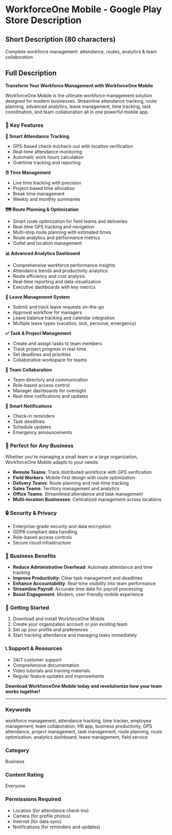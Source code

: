 # WorkforceOne Mobile - Google Play Store Description

## Short Description (80 characters)
Complete workforce management: attendance, routes, analytics & team collaboration

## Full Description

**Transform Your Workforce Management with WorkforceOne Mobile**

WorkforceOne Mobile is the ultimate workforce management solution designed for modern businesses. Streamline attendance tracking, route planning, advanced analytics, leave management, time tracking, task coordination, and team collaboration all in one powerful mobile app.

### 🎯 **Key Features**

**📱 Smart Attendance Tracking**
- GPS-based check-in/check-out with location verification
- Real-time attendance monitoring
- Automatic work hours calculation
- Overtime tracking and reporting

**⏰ Time Management**
- Live time tracking with precision
- Project-based time allocation
- Break time management
- Weekly and monthly summaries

**🗺️ Route Planning & Optimization**
- Smart route optimization for field teams and deliveries
- Real-time GPS tracking and navigation
- Multi-stop route planning with estimated times
- Route analytics and performance metrics
- Outlet and location management

**📊 Advanced Analytics Dashboard**
- Comprehensive workforce performance insights
- Attendance trends and productivity analytics
- Route efficiency and cost analysis
- Real-time reporting and data visualization
- Executive dashboards with key metrics

**📅 Leave Management System**
- Submit and track leave requests on-the-go
- Approval workflow for managers
- Leave balance tracking and calendar integration
- Multiple leave types (vacation, sick, personal, emergency)

**✅ Task & Project Management**
- Create and assign tasks to team members
- Track project progress in real-time
- Set deadlines and priorities
- Collaborative workspace for teams

**👥 Team Collaboration**
- Team directory and communication
- Role-based access control
- Manager dashboards for oversight
- Real-time notifications and updates

**🔔 Smart Notifications**
- Check-in reminders
- Task deadlines
- Schedule updates
- Emergency announcements

### 🏢 **Perfect for Any Business**

Whether you're managing a small team or a large organization, WorkforceOne Mobile adapts to your needs:

- **Remote Teams**: Track distributed workforce with GPS verification
- **Field Workers**: Mobile-first design with route optimization
- **Delivery Teams**: Route planning and real-time tracking
- **Sales Teams**: Territory management and analytics
- **Office Teams**: Streamlined attendance and task management
- **Multi-location Businesses**: Centralized management across locations

### 🔒 **Security & Privacy**

- Enterprise-grade security and data encryption
- GDPR compliant data handling
- Role-based access controls
- Secure cloud infrastructure

### 💼 **Business Benefits**

- **Reduce Administrative Overhead**: Automate attendance and time tracking
- **Improve Productivity**: Clear task management and deadlines
- **Enhance Accountability**: Real-time visibility into team performance
- **Streamline Payroll**: Accurate time data for payroll processing
- **Boost Engagement**: Modern, user-friendly mobile experience

### 🚀 **Getting Started**

1. Download and install WorkforceOne Mobile
2. Create your organization account or join existing team
3. Set up your profile and preferences
4. Start tracking attendance and managing tasks immediately

### 📞 **Support & Resources**

- 24/7 customer support
- Comprehensive documentation
- Video tutorials and training materials
- Regular feature updates and improvements

**Download WorkforceOne Mobile today and revolutionize how your team works together!**

---

### Keywords
workforce management, attendance tracking, time tracker, employee management, team collaboration, HR app, business productivity, GPS attendance, project management, task management, route planning, route optimization, analytics dashboard, leave management, field service

### Category
Business

### Content Rating
Everyone

### Permissions Required
- Location (for attendance check-ins)
- Camera (for profile photos)
- Internet (for data sync)
- Notifications (for reminders and updates)
